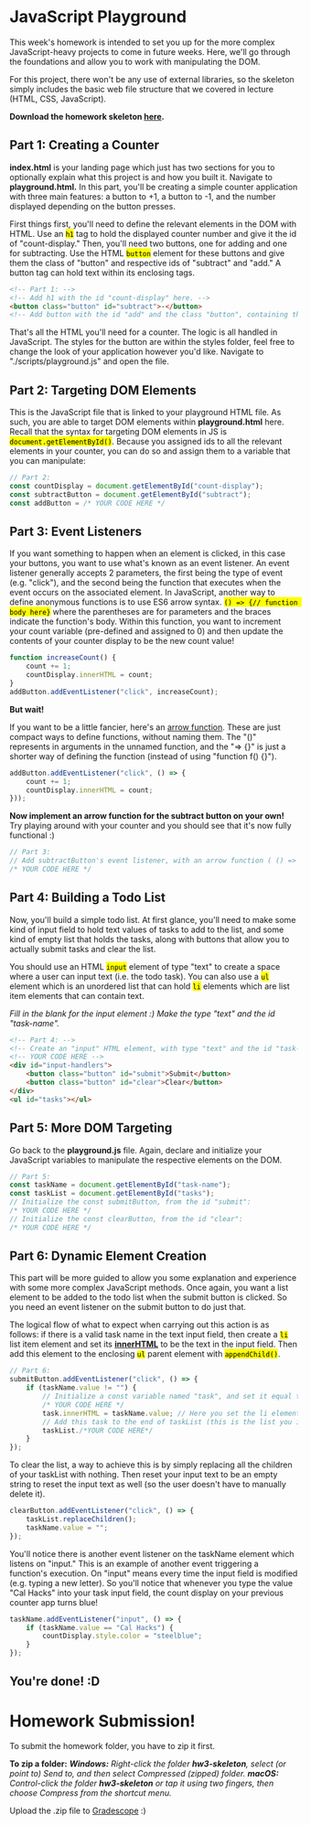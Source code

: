 # JavaScript Playground

This week's homework is intended to set you up for the more complex JavaScript-heavy projects to come in future weeks. Here, we'll go through the foundations and allow you to work with manipulating the DOM.

For this project, there won't be any use of external libraries, so the skeleton simply includes the basic web file structure that we covered in lecture (HTML, CSS, JavaScript).

**Download the homework skeleton [here](assets/hw3/hw3-skeleton.zip).**

## Part 1: Creating a Counter
**index.html** is your landing page which just has two sections for you to optionally explain what this project is and how you built it. Navigate to **playground.html.** In this part, you'll be creating a simple counter application with three main features: a button to +1, a button to -1, and the number displayed depending on the button presses.

First things first, you'll need to define the relevant elements in the DOM with HTML. Use an <mark><code>h1</code></mark> tag to hold the displayed counter number and give it the id of "count-display." Then, you'll need two buttons, one for adding and one for subtracting. Use the HTML <mark><code>button</code></mark> element for these buttons and give them the class of "button" and respective ids of "subtract" and "add." A button tag can hold text within its enclosing tags.

```html
<!-- Part 1: -->
<!-- Add h1 with the id "count-display" here. -->
<button class="button" id="subtract">-</button>
<!-- Add button with the id "add" and the class "button", containing the text "+" here. -->
```

That's all the HTML you'll need for a counter. The logic is all handled in JavaScript. The styles for the button are within the styles folder, feel free to change the look of your application however you'd like. Navigate to "./scripts/playground.js" and open the file.

## Part 2: Targeting DOM Elements

This is the JavaScript file that is linked to your playground HTML file. As such, you are able to target DOM elements within **playground.html** here. Recall that the syntax for targeting DOM elements in JS is <mark><code>document.getElementById()</code></mark>. Because you assigned ids to all the relevant elements in your counter, you can do so and assign them to a variable that you can manipulate:

```javascript
// Part 2:
const countDisplay = document.getElementById("count-display");
const subtractButton = document.getElementById("subtract");
const addButton = /* YOUR CODE HERE */
```

## Part 3: Event Listeners
If you want something to happen when an element is clicked, in this case your buttons, you want to use what's known as an event listener. An event listener generally accepts 2 parameters, the first being the type of event (e.g. "click"), and the second being the function that executes when the event occurs on the associated element. In JavaScript, another way to define anonymous functions is to use ES6 arrow syntax. <mark><code>() => {// function body here}</code></mark> where the parentheses are for parameters and the braces indicate the function's body. Within this function, you want to increment your count variable (pre-defined and assigned to 0) and then update the contents of your counter display to be the new count value!

```javascript
function increaseCount() {
    count += 1;
    countDisplay.innerHTML = count;
}
addButton.addEventListener("click", increaseCount);
```
**But wait!**

If you want to be a little fancier, here's an [arrow function](https://developer.mozilla.org/en-US/docs/Web/JavaScript/Reference/Functions/Arrow_functions). These are just compact ways to define functions, without naming them. The "()" represents in arguments in the unnamed function, and the "=> {}" is just a shorter way of defining the function (instead of using "function f() {}"). 

```javascript
addButton.addEventListener("click", () => {
    count += 1;
    countDisplay.innerHTML = count;
}));
```

**Now implement an arrow function for the subtract button on your own!** Try playing around with your counter and you should see that it's now fully functional :)

```javascript
// Part 3:
// Add subtractButton's event listener, with an arrow function ( () => { function goes here} ):
/* YOUR CODE HERE */
```

## Part 4: Building a Todo List
Now, you'll build a simple todo list. At first glance, you'll need to make some kind of input field to hold text values of tasks to add to the list, and some kind of empty list that holds the tasks, along with buttons that allow you to actually submit tasks and clear the list. 

You should use an HTML <mark><code>input</code></mark> element of type "text" to create a space where a user can input text (i.e. the todo task). You can also use a <mark><code>ul</code></mark> element which is an unordered list that can hold <mark><code>li</code></mark> elements which are list item elements that can contain text. 

_Fill in the blank for the input element :) Make the type "text" and the id "task-name"._

```html
<!-- Part 4: -->
<!-- Create an "input" HTML element, with type "text" and the id "task-name": -->
<!-- YOUR CODE HERE -->
<div id="input-handlers">
    <button class="button" id="submit">Submit</button>
    <button class="button" id="clear">Clear</button>
</div>
<ul id="tasks"></ul>
```

## Part 5: More DOM Targeting
Go back to the **playground.js** file. Again, declare and initialize your JavaScript variables to manipulate the respective elements on the DOM.

```javascript
// Part 5:
const taskName = document.getElementById("task-name");
const taskList = document.getElementById("tasks");
// Initialize the const submitButton, from the id "submit":
/* YOUR CODE HERE */
// Initialize the const clearButton, from the id "clear":
/* YOUR CODE HERE */
```

## Part 6: Dynamic Element Creation
This part will be more guided to allow you some explanation and experience with some more complex JavaScript methods. Once again, you want a list element to be added to the todo list when the submit button is clicked. So you need an event listener on the submit button to do just that. 

The logical flow of what to expect when carrying out this action is as follows: if there is a valid task name in the text input field, then create a <code><mark>li</mark></code> list item element and set its [**innerHTML**](https://www.w3schools.com/jsref/prop_html_innerhtml.asp) to be the text in the input field. Then add this element to the enclosing <code><mark>ul</mark></code> parent element with <mark><code>appendChild()</code></mark>.

```javascript
// Part 6:
submitButton.addEventListener("click", () => {
    if (taskName.value != "") {
        // Initialize a const variable named "task", and set it equal to a new li element. 
        /* YOUR CODE HERE */
        task.innerHTML = taskName.value; // Here you set the li element you created to have the text value in the input field!
        // Add this task to the end of taskList (this is the list you initialized earlier!).
        taskList./*YOUR CODE HERE*/
    }
});
```

To clear the list, a way to achieve this is by simply replacing all the children of your taskList with nothing. Then reset your input text to be an empty string to reset the input text as well (so the user doesn't have to manually delete it).

```javascript
clearButton.addEventListener("click", () => {
    taskList.replaceChildren();
    taskName.value = "";
});
```
You'll notice there is another event listener on the taskName element which listens on "input." This is an example of another event triggering a function's execution. On "input" means every time the input field is modified (e.g. typing a new letter). So you'll notice that whenever you type the value "Cal Hacks" into your task input field, the count display on your previous counter app turns blue!
 
```javascript
taskName.addEventListener("input", () => {
    if (taskName.value == "Cal Hacks") {
        countDisplay.style.color = "steelblue";
    }
});
```

## You're done! :D


# Homework Submission!
To submit the homework folder, you have to zip it first. 

**To zip a folder:**
_**Windows:** Right-click the folder **hw3-skeleton**, select (or point to) Send to, and then select Compressed (zipped) folder._
_**macOS:** Control-click the folder **hw3-skeleton** or tap it using two fingers, then choose Compress from the shortcut menu._

Upload the .zip file to [Gradescope](https://www.gradescope.com/courses/437611) :)